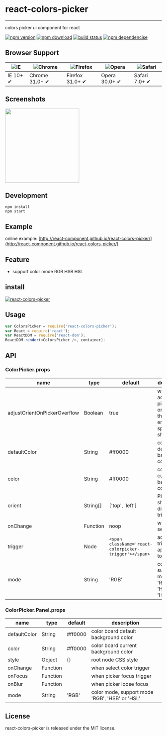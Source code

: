 # react-colors-picker
---

colors picker ui component for react

[![npm version](http://img.shields.io/npm/v/react-colors-picker.svg)](https://www.npmjs.org/package/react-colors-picker) 
[![npm download](http://img.shields.io/npm/dm/react-colors-picker.svg)](https://www.npmjs.org/package/react-colors-picker) 
[![build status](http://img.shields.io/travis/react-component/react-colors-picker.svg)](https://travis-ci.org/react-component/react-colors-picker) 
[![npm dependencise](https://david-dm.org/react-component/react-colors-picker.svg)](https://david-dm.org/react-component/react-colors-picker)

## Browser Support

|![IE](https://raw.github.com/alrra/browser-logos/master/internet-explorer/internet-explorer_48x48.png) | ![Chrome](https://raw.github.com/alrra/browser-logos/master/chrome/chrome_48x48.png) | ![Firefox](https://raw.github.com/alrra/browser-logos/master/firefox/firefox_48x48.png) | ![Opera](https://raw.github.com/alrra/browser-logos/master/opera/opera_48x48.png) | ![Safari](https://raw.github.com/alrra/browser-logos/master/safari/safari_48x48.png)|
| --- | --- | --- | --- | --- |
| IE 10+ ✔ | Chrome 31.0+ ✔ | Firefox 31.0+ ✔ | Opera 30.0+ ✔ | Safari 7.0+ ✔ |

## Screenshots

<img src=https://cloud.githubusercontent.com/assets/1292082/8275606/8608e8f8-18db-11e5-8d10-703253db2a4f.png width=238 />

## Development

```
npm install
npm start
```

## Example

online example: [http://react-component.github.io/react-colors-picker/](http://react-component.github.io/react-colors-picker/)

## Feature

* support color mode RGB HSB HSL

## install

[![react-colors-picker](https://nodei.co/npm/react-colors-picker.png)](https://npmjs.org/package/react-colors-picker)

## Usage

```js
var ColorsPicker = require('react-colors-picker');
var React = require('react');
var ReactDOM = require('react-dom');
ReactDOM.render(<ColorsPicker />, container);
```

## API

### ColorPicker.props

name|type|default|description
---|---|---|---
adjustOrientOnPickerOverflow|Boolean|true|whether adjust picker orient if there is not enough space to show. 
defaultColor|String|#ff0000|color board default background color
color|String|#ff0000|color board current background color
orient| String[] | ['top', 'left'] | Picker show direction of trigger
onChange| Function | noop | when select color
trigger|Node|`<span className='react-colorpicker-trigger'></span>`|additional trigger appended to picker
mode|String|'RGB'| color mode, support mode 'RGB', 'HSB' or 'HSL'

### ColorPicker.Panel.props

name|type|default|description
---|---|---|---
defaultColor|String|#ff0000|color board default background color
color|String|#ff0000|color board current background color
style | Object | {} | root node CSS style
onChange|Function| | when select color trigger
onFocus|Function| | when picker focus trigger
onBlur|Function| | when picker loose focus
mode|String|'RGB'| color mode, support mode 'RGB', 'HSB' or 'HSL'

## License

react-colors-picker is released under the MIT license.
